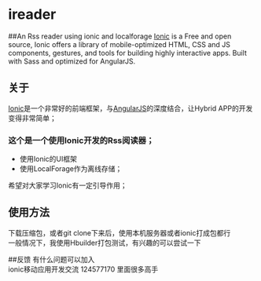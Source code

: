 ireader
=======
##An Rss reader using ionic and localforage
[Ionic](http://ionicframework.com/) is a Free and open source, Ionic offers a library of mobile-optimized HTML, CSS and JS components, gestures, and tools for building highly interactive apps. Built with Sass and optimized for AngularJS.

## 关于
[Ionic](http://ionicframework.com/)是一个非常好的前端框架，与[AngularJS](https://angularjs.org/)的深度结合，让Hybrid APP的开发变得非常简单；  

### 这个是一个使用Ionic开发的Rss阅读器；
*   使用Ionic的UI框架  
*   使用LocalForage作为离线存储；

希望对大家学习Ionic有一定引导作用；

## 使用方法 
下载压缩包，或者git clone下来后，使用本机服务器或者ionic打成包都行  
一般情况下，我使用Hbuilder打包测试，有兴趣的可以尝试一下

##反馈
有什么问题可以加入  
ionic移动应用开发交流 124577170
里面很多高手